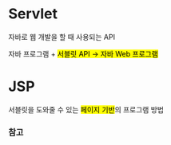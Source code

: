 Servlet
===
자바로 웹 개발을 할 때 사용되는 API 

자바 프로그램 + <mark>서블릿 API<mark> -> 자바 Web 프로그램

JSP
===
서블릿을 도와줄 수 있는 <mark>페이지 기반</mark>의 프로그램 방법

<h3>참고</h3>
